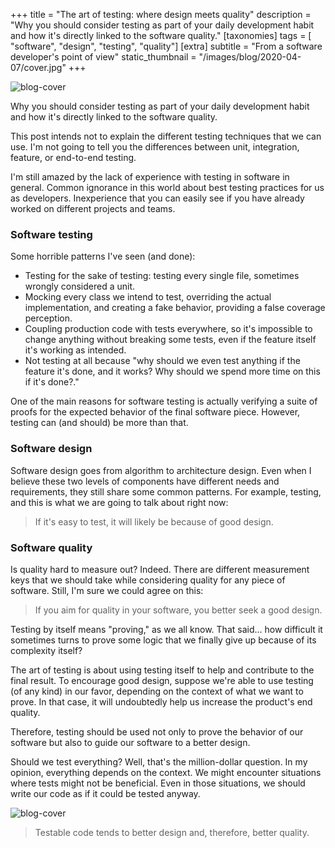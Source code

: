 +++
title = "The art of testing: where design meets quality"
description = "Why you should consider testing as part of your daily development habit and how it's directly linked to the software quality."
[taxonomies]
tags = [ "software", "design", "testing", "quality"]
[extra]
subtitle = "From a software developer's point of view"
static_thumbnail = "/images/blog/2020-04-07/cover.jpg"
+++

![blog-cover](/images/blog/2020-04-07/cover.jpg)

Why you should consider testing as part of your daily development habit and how it's directly linked to the software
quality.

<!-- more -->

This post intends not to explain the different testing techniques that we can use. I'm not going to tell you the differences between unit, integration, feature, or end-to-end testing.

I'm still amazed by the lack of experience with testing in software in general. Common ignorance in this world about
best testing practices for us as developers. Inexperience that you can easily see if you have already worked on
different projects and teams.

### Software testing

Some horrible patterns I've seen (and done):

* Testing for the sake of testing: testing every single file, sometimes wrongly considered a unit.
* Mocking every class we intend to test, overriding the actual implementation, and creating a fake behavior,
  providing a false coverage perception.
* Coupling production code with tests everywhere, so it's impossible to change anything without breaking some tests,
  even if the feature itself it's working as intended.
* Not testing at all because "why should we even test anything if the feature it's done, and it works? Why should we
  spend more time on this if it's done?."

One of the main reasons for software testing is actually verifying a suite of proofs for the expected behavior of the
final software piece. However, testing can (and should) be more than that.

### Software design

Software design goes from algorithm to architecture design. Even when I believe these two levels of components have
different needs and requirements, they still share some common patterns. For example, testing, and this is what we are
going to talk about right now:

> If it's easy to test, it will likely be because of good design.

### Software quality

Is quality hard to measure out? Indeed. There are different measurement keys that we should take while considering
quality for any piece of software. Still, I'm sure we could agree on this:

> If you aim for quality in your software, you better seek a good design.

Testing by itself means "proving," as we all know. That said... how difficult it sometimes turns to prove some logic
that we finally give up because of its complexity itself?

The art of testing is about using testing itself to help and contribute to the final result. To encourage good design,
suppose we're able to use testing (of any kind) in our favor, depending on the context of what we want to prove. In that
case, it will undoubtedly help us increase the product's end quality.

Therefore, testing should be used not only to prove the behavior of our software but also to guide our software to a better design.

Should we test everything? Well, that's the million-dollar question. In my opinion, everything depends on the context. We
might encounter situations where tests might not be beneficial. Even in those situations, we should write our code as if
it could be tested anyway.

![blog-cover](/images/blog/2020-04-07/footer.jpg)

> Testable code tends to better design and, therefore, better quality.
